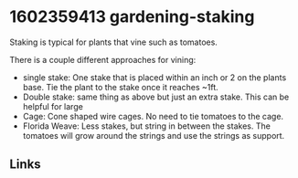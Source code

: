 # 1602359413 gardening-staking
Staking is typical for plants that vine such as tomatoes.

There is a couple different approaches for vining:
- single stake: One stake that is placed within an inch or 2 on the plants base. Tie the plant to the stake once it reaches ~1ft.
- Double stake: same thing as above but just an extra stake. This can be helpful for large 
- Cage: Cone shaped wire cages. No need to tie tomatoes to the cage.
- Florida Weave: Less stakes, but string in between the stakes. The tomatoes will grow around the strings and use the strings as support.



## Links
